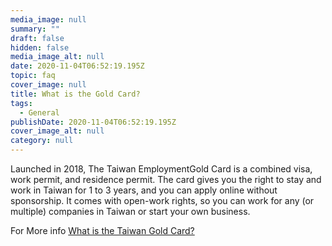 ```yaml
---
media_image: null
summary: ""
draft: false
hidden: false
media_image_alt: null
date: 2020-11-04T06:52:19.195Z
topic: faq
cover_image: null
title: What is the Gold Card?
tags:
  - General
publishDate: 2020-11-04T06:52:19.195Z
cover_image_alt: null
category: null
---
```

Launched in 2018, The Taiwan EmploymentGold Card is a combined visa, work permit, and residence permit. The card gives you the right to stay and work in Taiwan for 1 to 3 years, and you can apply online without sponsorship. It comes with open-work rights, so you can work for any (or multiple) companies in Taiwan or start your own business.

For More info [What is the Taiwan Gold Card?](/en/about/)